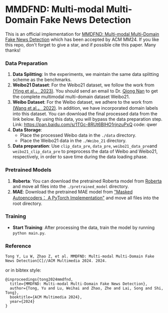 # MMDFND: Multi-modal Multi-Domain Fake News Detection
This is an official implementation for [MMDFND: Multi-modal Multi-Domain Fake News Detection](https://openreview.net/pdf?id=sdF3MuyHtz) which has been accepted by ACM MM24. If you like this repo, don't forget to give a star, and if possible cite this paper. Many thanks!
### Data Preparation
1. **Data Splitting**: In the experiments, we maintain the same data splitting scheme as the benchmarks.
2. **Weibo21 Dataset**: For the Weibo21 dataset, we follow the work from [(Ying et al.， 2023)](https://github.com/yingqichao/fnd-bootstrap). You should send an email to Dr. [Qiong Nan](mailto:nanqiong19z@ict.ac.cn) to get the complete multimodal multi-domain dataset Weibo21.
3. **Weibo Dataset**: For the Weibo dataset, we adhere to the work from [(Wang et al.， 2022)](https://github.com/yaqingwang/EANN-KDD18). In addition, we have incorporated domain labels into this dataset. You can download the final processed data from the link below. By using this data, you will bypass the data preparation step. Link: https://pan.baidu.com/s/1TGc-8RUt6BIHO1rjnzuPxQ code: qwer
4. **Data Storage**:
    - Place the processed Weibo data in the `./data` directory.
    - Place the Weibo21 data in the `./Weibo_21` directory.
5. **Data preparation**: Use `clip_data_pre`, `data_pre`, `weibo21_data_pre`and `weibo21_clip_data_pre` to preprocess the data of Weibo and Weibo21, respectively, in order to save time during the data loading phase.
### Pretrained Models
1. **Roberta**: You can download the pretrained Roberta model from [Roberta](https://drive.google.com/drive/folders/1y2k22iMG1i1f302NLf-bj7UEe9zwTwLR?usp=sharing) and move all files into the `./pretrained_model` directory.
2. **MAE**: Download the pretrained MAE model from ["Masked Autoencoders： A PyTorch Implementation"](https://arxiv.org/abs/2111.06377) and move all files into the root directory.

### Training
- **Start Training**: After processing the data, train the model by running `python main.py`.

### Reference
```
Tong Y, Lu W, Zhao Z, et al. MMDFND: Multi-modal Multi-Domain Fake News Detection[C]//ACM Multimedia 2024. 2024.
```

or in bibtex style:
```
@inproceedings{tong2024mmdfnd,
  title={MMDFND: Multi-modal Multi-Domain Fake News Detection},
  author={Tong, Yu and Lu, Weihai and Zhao, Zhe and Lai, Song and Shi, Tong},
  booktitle={ACM Multimedia 2024},
  year={2024}
}
```
